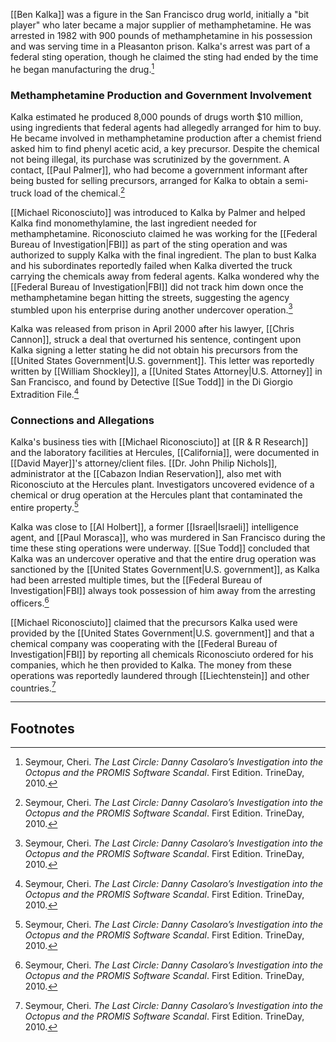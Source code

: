[[Ben Kalka]] was a figure in the San Francisco drug world, initially a "bit player" who later became a major supplier of methamphetamine. He was arrested in 1982 with 900 pounds of methamphetamine in his possession and was serving time in a Pleasanton prison. Kalka's arrest was part of a federal sting operation, though he claimed the sting had ended by the time he began manufacturing the drug.[^1]

### Methamphetamine Production and Government Involvement

Kalka estimated he produced 8,000 pounds of drugs worth $10 million, using ingredients that federal agents had allegedly arranged for him to buy. He became involved in methamphetamine production after a chemist friend asked him to find phenyl acetic acid, a key precursor. Despite the chemical not being illegal, its purchase was scrutinized by the government. A contact, [[Paul Palmer]], who had become a government informant after being busted for selling precursors, arranged for Kalka to obtain a semi-truck load of the chemical.[^1]

[[Michael Riconosciuto]] was introduced to Kalka by Palmer and helped Kalka find monomethylamine, the last ingredient needed for methamphetamine. Riconosciuto claimed he was working for the [[Federal Bureau of Investigation|FBI]] as part of the sting operation and was authorized to supply Kalka with the final ingredient. The plan to bust Kalka and his subordinates reportedly failed when Kalka diverted the truck carrying the chemicals away from federal agents. Kalka wondered why the [[Federal Bureau of Investigation|FBI]] did not track him down once the methamphetamine began hitting the streets, suggesting the agency stumbled upon his enterprise during another undercover operation.[^1]

Kalka was released from prison in April 2000 after his lawyer, [[Chris Cannon]], struck a deal that overturned his sentence, contingent upon Kalka signing a letter stating he did not obtain his precursors from the [[United States Government|U.S. government]]. This letter was reportedly written by [[William Shockley]], a [[United States Attorney|U.S. Attorney]] in San Francisco, and found by Detective [[Sue Todd]] in the Di Giorgio Extradition File.[^1]

### Connections and Allegations

Kalka's business ties with [[Michael Riconosciuto]] at [[R & R Research]] and the laboratory facilities at Hercules, [[California]], were documented in [[David Mayer]]'s attorney/client files. [[Dr. John Philip Nichols]], administrator at the [[Cabazon Indian Reservation]], also met with Riconosciuto at the Hercules plant. Investigators uncovered evidence of a chemical or drug operation at the Hercules plant that contaminated the entire property.[^1]

Kalka was close to [[Al Holbert]], a former [[Israel|Israeli]] intelligence agent, and [[Paul Morasca]], who was murdered in San Francisco during the time these sting operations were underway. [[Sue Todd]] concluded that Kalka was an undercover operative and that the entire drug operation was sanctioned by the [[United States Government|U.S. government]], as Kalka had been arrested multiple times, but the [[Federal Bureau of Investigation|FBI]] always took possession of him away from the arresting officers.[^1]

[[Michael Riconosciuto]] claimed that the precursors Kalka used were provided by the [[United States Government|U.S. government]] and that a chemical company was cooperating with the [[Federal Bureau of Investigation|FBI]] by reporting all chemicals Riconosciuto ordered for his companies, which he then provided to Kalka. The money from these operations was reportedly laundered through [[Liechtenstein]] and other countries.[^1]

---
## Footnotes

[^1]: Seymour, Cheri. *The Last Circle: Danny Casolaro’s Investigation into the Octopus and the PROMIS Software Scandal*. First Edition. TrineDay, 2010.